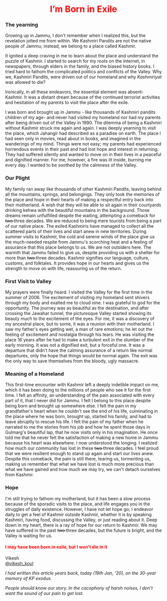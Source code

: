 #                  <center>  <span style="color:rgb(255,0,0)"> I’m Born in Exile </span> </center>

### The yearning

Growing up in Jammu, I don't remember when I realized this, but the revelation jolted me from within. We Kashmiri Pandits are not the native people of Jammu; instead, we belong to a place called Kashmir. 

It ignited a deep craving in me to learn about the place and understand the puzzle of Kashmir. I started to search for my roots on the internet, in newspapers, through elders in the family, and the biased history books. I tried hard to fathom the complicated politics and conflicts of the Valley. Why we, Kashmiri Pandits, were driven out of our homeland and why *Kashmiriyat* was allowed to die?

Ironically, in all these endeavors, the essential element was absent- Kashmir. It was a distant dream because of the continued terrorist activities and hesitation of my parents to visit the place after the exile. 

I was born and brought up in Jammu - like thousands of Kashmiri pandits children of my age- and never had visited my homeland nor had my parents after being driven out of the Valley in 1990. The dilemma of being a Kashmiri without Kashmir struck me again and again. I was deeply yearning to visit the place, which Jahangir had described as a paradise on earth. The place I had seen only in movies, read about in books, and imagined in the wanderings of my mind. Things were not easy; my parents had experienced horrendous events in their past and had lost hope and interest in returning. They had suffered silently and wanted to move on in their lives in a peaceful and dignified manner. For me, however, a fire was lit inside, burning me every day. I wanted to be soothed by the calmness of the Valley. 

### Our Plight
My family ran away like thousands of other Kashmiri Pandits, leaving behind all the mountains, springs, and belongings. They only took the memories of the place and hope in their hearts of making a respectful entry back into their motherland. A wish that they will be able to sit again in their courtyards drinking kehwa with the beautiful mountains in the background. Those dreams remain unfulfilled despite the waiting, attempting a comeback for <strike> two </strike> three decades. We are reduced to being mere tourists from being a part of our native place. The exiled Kashmiris have managed to collect all the scattered parts of their lives and start anew in new territories. During summer visits to Kashmir, the cold and serene winds of the place give us the much-needed respite from Jammu's scorching heat and a feeling of assurance that this place belongs to us. We are not outsiders here. The warmth that Jammu failed to give us, despite providing us with a shelter for more than <strike> two </strike> three decades. Kashmir signifies our language, culture, customs, and folktales. It provides hope in our hearts and gives us the strength to move on with life, reassuring us of the return. 

### First Visit to Valley
My prayers were finally heard. I visited the Valley for the first time in the summer of 2006. The excitement of visiting my homeland sent shivers through my body and exalted me to cloud nine. I was grateful to god for the opportunity. The journey was as beautiful as the destination, and after crossing the Jawahar tunnel, the picturesque Valley started showing its beauty much to the excitement of the eyes. For me, it was a discovery of my ancestral place, but to some, it was a reunion with their motherland. I saw my father's eyes getting wet, a man of rare emotions; he let out the feeling of excitement and nostalgia through his tears. He was visiting the place 16 years after he had to make a turbulent exit in the slumber of the early morning. It was not a dignified exit, but a forceful one. It was a departure that didn't have the calming assurance of a return like normal departures, only the hope that things would be normal again. The exit was the only way to save themselves from the bloody, ugly massacre. 



### Meaning of a Homeland 
This first-time encounter with Kashmir left a deeply indelible impact on me, which it has been doing to the millions of people who see it for the first time. I felt an affinity, an understanding of the pain associated with every part of it, that I never did for Jammu. I felt I belong to this place despite being born and brought up somewhere else. I felt the pain in my grandfather's heart when he couldn't see the end of his life, culminating in the place where he was born, brought up, started his family, and had to leave abruptly to rescue his life. I felt the pain of my father when he narrated to me the stories from his job and how he spent those days in Gulmarg's beautiful lap, that he now visits only in his imagination. He once told me that he never felt the satisfaction of making a new home in Jammu because his heart was elsewhere. I now understood the longing. I realized how much our community has lost in these <strike> two </strike> three decades. I feel proud that we were resilient enough to stand up again and start our lives anew. Despite this comeback, the pain is still there, tearing us, tormenting us, making us remember that what we have lost is much more precious than what we have gained and how much we may try, we can't detach ourselves from Kashmir. 

### Hope
I'm still trying to fathom my motherland, but it has been a slow process because of the sporadic visits to the place, and life engages you in the struggles of daily existence. However, I have not let hope go; I endeavor daily to get a feel of Kashmir outside Kashmir, whether it is by speaking Kashmiri, having food, discussing the Valley, or just reading about it. Deep down in my heart, there is a ray of hope for our return to Kashmir. We may have suffered in the past <strike> two </strike> three decades, but the future is bright, and the Valley is waiting for us. 

#### <span style="color:rgb(255,0,0)"> I may have been born in exile, but I won’t die in it </span>

Vikesh  
[@vikesh_koul](https://twitter.com/vikesh_koul)

*I had written this article years back, today (19th Jan, ‘20), on the 30-year memory of KP exodus.*  

*People should know our story. In the cacophony of harsh noises, I don’t want the sound of our pain to get lost.*
